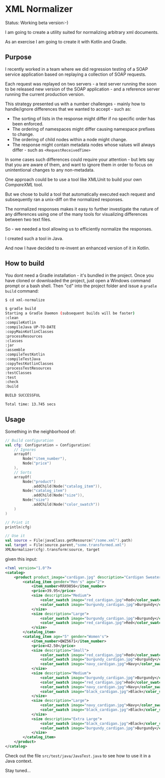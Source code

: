 # XML Normalizer

Status: Working beta version:-)

I am going to create a utility suited for normalizing arbitrary xml documents.

As an exercise I am going to create it with Kotlin and Gradle.

## Purpose
I recently worked in a team where we did regression testing of a SOAP service application
based on replaying a collection of SOAP requests.

Each request was replayed on two servers - a test server running the soon to be released
new version of the SOAP application - and a reference server running the current production version.

This strategy presented us with a number challenges - mainly how to handle/ignore differences that we 
wanted to accept - such as:

*   The sorting of lists in the response might differ if no specific order has been enforced.
*   The ordering of namespaces might differ causing namespace prefixes to change.
*   The ordering of child nodes within a node might change.
*   The response might contain metadata nodes whose values will always differ - such as `<RequestReceivedTime>`

In some cases such differences could require your attention - but lets say that you are aware of 
them, and want to ignore them in order to focus on unintentional changes to any non-metadata.

One approach could be to use a tool like XMLUnit to build your own _CompareXML_ tool.

But we chose to build a tool that automatically executed each request and subsequently ran a unix-diff 
on the normalized responses.

The normalized responses makes it easy to further investigate the nature of any differences using
one of the many tools for visualizing differences between two text files.

So - we needed a tool allowing us to efficiently normalize the responses.

I created such a tool in Java.

And now I have decided to re-invent an enhanced version of it in Kotlin.

## How to build
You dont need a Gradle installation - it's bundled in the project. 
Once you have cloned or downloaded the project, just open a Windows command prompt or
a bash shell. Then "cd" into the project folder and issue a `gradle build` command:

```bash
$ cd xml-normalize

$ gradle build
Starting a Gradle Daemon (subsequent builds will be faster)
:clean
:compileKotlin
:compileJava UP-TO-DATE
:copyMainKotlinClasses
:processResources
:classes
:jar
:assemble
:compileTestKotlin
:compileTestJava
:copyTestKotlinClasses
:processTestResources
:testClasses
:test
:check
:build

BUILD SUCCESSFUL

Total time: 13.745 secs
```

## Usage
Something in the neighborhood of:

```kotlin
// Build configuration
val cfg: Configuration = Configuration(
    // Ignores
    arrayOf(
        Node("item_number"),
        Node("price")
    ),
    // Sorts
    arrayOf(
        Node("product")
            .addChild(Node("catalog_item")),
        Node("catalog_item")
            .addChild(Node("size")),
        Node("size")
            .addChild(Node("color_swatch"))
    )
)

// Print it
println(cfg)

// Use it
val source = File(javaClass.getResource("/some.xml").path)
val target = File(source.parent,"some.transformed.xml")
XMLNormalizer(cfg).transform(source, target    
```

given this input:

```xml
<?xml version="1.0"?>
<catalog>
    <product product_image="cardigan.jpg" description="Cardigan Sweater">
        <catalog_item gender="Men's" age="2">
            <item_number>RRX9856</item_number>
            <price>39.95</price>
            <size description="Medium">
                <color_swatch image="red_cardigan.jpg">Red</color_swatch>
                <color_swatch image="burgundy_cardigan.jpg">Burgundy</color_swatch>
            </size>
            <size description="Large">
                <color_swatch image="burgundy_cardigan.jpg">Burgundy</color_swatch>
                <color_swatch image="red_cardigan.jpg">Red</color_swatch>
            </size>
        </catalog_item>
        <catalog_item age="5" gender="Women's">
            <item_number>QWZ5671</item_number>
            <price>42.50</price>
            <size description="Small">
                <color_swatch image="red_cardigan.jpg">Red</color_swatch>
                <color_swatch image="burgundy_cardigan.jpg">Burgundy</color_swatch>
                <color_swatch image="navy_cardigan.jpg">Navy</color_swatch>
            </size>
            <size description="Medium">
                <color_swatch image="burgundy_cardigan.jpg">Burgundy</color_swatch>
                <color_swatch image="red_cardigan.jpg">Red</color_swatch>
                <color_swatch image="navy_cardigan.jpg">Navy</color_swatch>
                <color_swatch image="black_cardigan.jpg">Black</color_swatch>
            </size>
            <size description="Large">
                <color_swatch image="navy_cardigan.jpg">Navy</color_swatch>
                <color_swatch image="black_cardigan.jpg">Black</color_swatch>
            </size>
            <size description="Extra Large">
                <color_swatch image="black_cardigan.jpg">Black</color_swatch>
                <color_swatch image="burgundy_cardigan.jpg">Burgundy</color_swatch>
            </size>
        </catalog_item>
    </product>
</catalog>
```

Check out the file `src/test/java/JavaTest.java` to see how to use it in a Java context.

Stay tuned...

